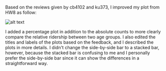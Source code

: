 Based on the reviews given by cb4102 and ku373, I improved my plot from HW8 as follow:

![alt text](plot.png)


I added a percentage plot in addition to the absolute counts to more clearly compare the relative ridership between two age groups.
I also edited the titles and labels of the plots based on the feedback, and I described the plots in more details.
I didn't change the side-by-side bar to a stacked bar, however, because the stacked bar is confusing to me and I personally prefer the side-by-side bar since it can show the differences in a straightforward way.



